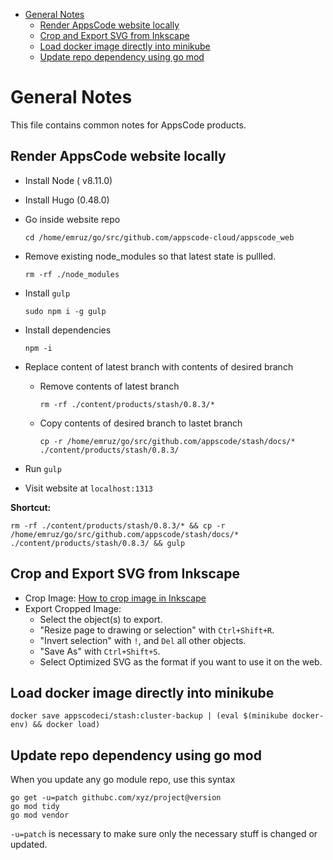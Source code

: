 
- [General Notes](#general-notes)
  - [Render AppsCode website locally](#render-appscode-website-locally)
  - [Crop and Export SVG from Inkscape](#crop-and-export-svg-from-inkscape)
  - [Load docker image directly into minikube](#load-docker-image-directly-into-minikube)
  - [Update repo dependency using go mod](#update-repo-dependency-using-go-mod)

# General Notes

This file contains common notes for AppsCode products.

## Render AppsCode website locally

- Install Node ( v8.11.0)
- Install Hugo (0.48.0)
- Go inside website repo
  
  ```console
  cd /home/emruz/go/src/github.com/appscode-cloud/appscode_web
  ```

- Remove existing node_modules so that latest state is pullled.

    ```console
    rm -rf ./node_modules
    ```

- Install `gulp`

  ```console
  sudo npm i -g gulp
  ```

- Install dependencies
  
  ```console
  npm -i
  ```

- Replace content of latest branch with contents of desired branch
  - Remove contents of latest branch

    ```console
    rm -rf ./content/products/stash/0.8.3/*
    ```

  - Copy contents of desired branch to lastet branch

    ```console
    cp -r /home/emruz/go/src/github.com/appscode/stash/docs/* ./content/products/stash/0.8.3/
    ```

- Run `gulp`
  
- Visit website at `localhost:1313`

**Shortcut:**

```console
rm -rf ./content/products/stash/0.8.3/* && cp -r /home/emruz/go/src/github.com/appscode/stash/docs/* ./content/products/stash/0.8.3/ && gulp
```

## Crop and Export SVG from Inkscape

- Crop Image: [How to crop image in Inkscape](https://www.youtube.com/watch?v=ik3mCOdE4T8)
- Export Cropped Image:
  - Select the object(s) to export.
  - "Resize page to drawing or selection" with `Ctrl+Shift+R`.
  - "Invert selection" with `!`, and `Del` all other objects.
  - "Save As" with `Ctrl+Shift+S`.
  - Select Optimized SVG as the format if you want to use it on the web.

## Load docker image directly into minikube

```console
docker save appscodeci/stash:cluster-backup | (eval $(minikube docker-env) && docker load)
```

## Update repo dependency using go mod

When you update any go module repo, use this syntax

```console
go get -u=patch githubc.com/xyz/project@version
go mod tidy
go mod vendor
```

`-u=patch` is necessary to make sure only the necessary stuff is changed or updated.